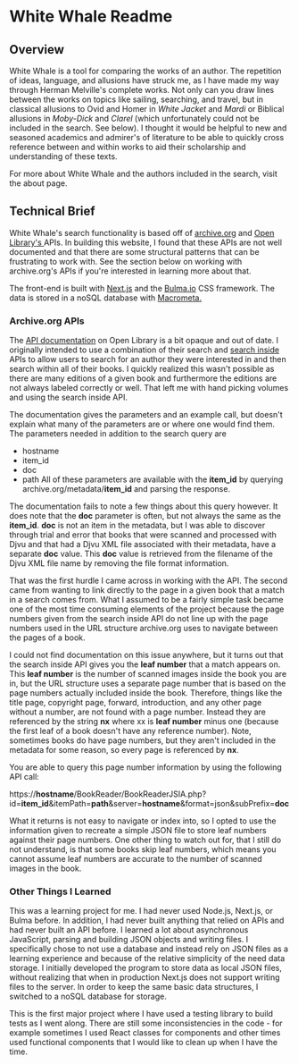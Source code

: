 # White Whale Readme

## Overview

White Whale is a tool for comparing the works of an author. The repetition of ideas, language, and allusions have struck me, as I have made my way through Herman Melville's complete works. Not only can you draw lines between the works on topics like sailing, searching, and travel, but in classical allusions to Ovid and Homer in *White Jacket* and *Mardi* or Biblical allusions in *Moby-Dick* and *Clarel* (which unfortunately could not be included in the search. See below). I thought it would be helpful to new and seasoned academics and admirer's of literature to be able to quickly cross reference between and within works to aid their scholarship and understanding of these texts. 

For more about White Whale and the authors included in the search, visit the about page.

## Technical Brief

White Whale's search functionality is based off of <a href="https://archive.org">archive.org</a> and <a href="https://openlibrary.org">Open Library's </a>APIs. In building this website, I found that these APIs are not well documented and that there are some structural patterns that can be frustrating to work with. See the section below on working with archive.org's APIs if you're interested in learning more about that.

The front-end is built with <a href="https://nextjs.org/">Next.js</a> and the <a href="https://bulma.io/">Bulma.io</a> CSS framework. The data is stored in a noSQL database with <a href="https://www.macrometa.com" >Macrometa.</a>

### Archive.org APIs

The <a href="https://openlibrary.org/developers/api">API documentation</a> on Open Library is a bit opaque and out of date. I originally intended to use a combination of their search and <a href="https://openlibrary.org/dev/docs/api/search_inside">search inside</a> APIs to allow users to search for an author they were interested in and then search within all of their books. I quickly realized this wasn't possible as there are many editions of a given book and furthermore the editions are not always labeled correctly or well. That left me with hand picking volumes and using the search inside API. 

The documentation gives the parameters and an example call, but doesn't explain what many of the parameters are or where one would find them. 
The parameters needed in addition to the search query are 
- hostname
- item_id
- doc
- path
All of these parameters are available with the **item_id** by querying archive.org/metadata/**item_id** and parsing the response. 

The documentation fails to note a few things about this query however. It does note that the **doc** parameter is often, but not always the same as the **item_id**. **doc** is not an item in the metadata, but I was able to discover through trial and error that books that were scanned and processed with Djvu and that had a Djvu XML file associated with their metadata, have a separate **doc** value. This **doc** value is retrieved from the filename of the Djvu XML file name by removing the file format information. 

That was the first hurdle I came across in working with the API. The second came from wanting to link directly to the page in a given book that a match in a search comes from. What I assumed to be a fairly simple task became one of the most time consuming elements of the project because the page numbers given from the search inside API do not line up with the page numbers used in the URL structure archive.org uses to navigate between the pages of a book. 

I could not find documentation on this issue anywhere, but it turns out that the search inside API gives you the **leaf number** that a match appears on. This **leaf number** is the number of scanned images inside the book you are in, but the URL structure uses a separate page number that is based on the page numbers actually included inside the book. Therefore, things like the title page, copyright page, forward, introduction, and any other page without a number, are not found with a page number. Instead they are referenced by the string **nx** where xx is **leaf number** minus one (because the first leaf of a book doesn't have any reference number). Note, sometimes books do have page numbers, but they aren't included in the metadata for some reason, so every page is referenced by **nx**.

You are able to query this page number information by using the following API call:

https://**hostname**/BookReader/BookReaderJSIA.php?id=**item_id**&itemPath=**path**&server=**hostname**&format=json&subPrefix=**doc**

What it returns is not easy to navigate or index into, so I opted to use the information given to recreate a simple JSON file to store leaf numbers against their page numbers. One other thing to watch out for, that I still do not understand, is that some books skip leaf numbers, which means you cannot assume leaf numbers are accurate to the number of scanned images in the book.

### Other Things I Learned

This was a learning project for me. I had never used Node.js, Next.js, or Bulma before. In addition, I had never built anything that relied on APIs and had never built an API before. I learned a lot about asynchronous JavaScript, parsing and building JSON objects and writing files. I specifically chose to not use a database and instead rely on JSON files as a learning experience and because of the relative simplicity of the need data storage. 
I initially developed the program to store data as local JSON files, without realizing that when in production Next.js does not support writing files to the server. In order to keep the same basic data structures, I switched to a noSQL database for storage.

This is the first major project where I have used a testing library to build tests as I went along. There are still some inconsistencies in the code - for example sometimes I used React classes for components and other times used functional components that I would like to clean up when I have the time.